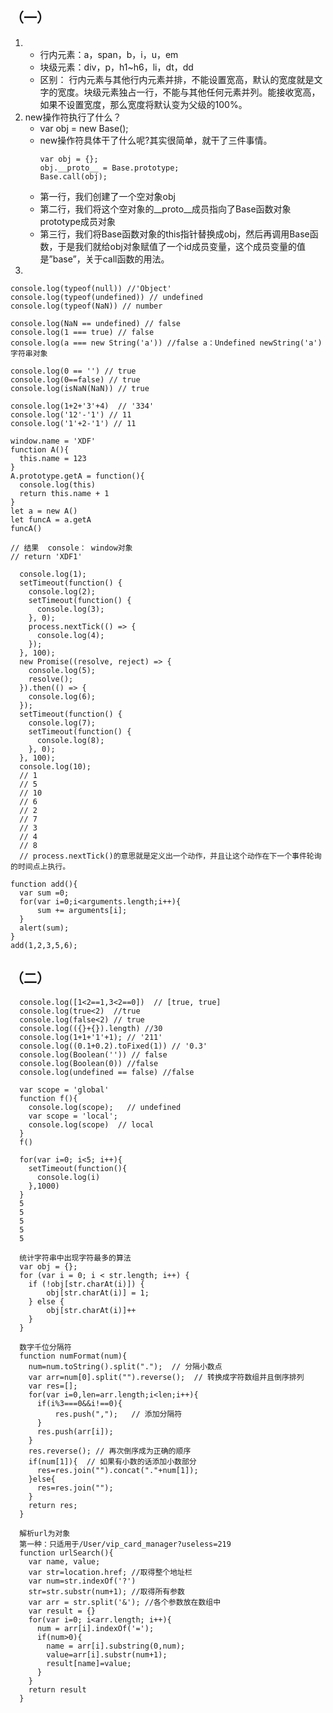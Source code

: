 ## （一）
1. 
    * 行内元素：a，span，b，i，u，em
    * 块级元素：div，p，h1~h6，li，dt，dd
    * 区别： 行内元素与其他行内元素并排，不能设置宽高，默认的宽度就是文字的宽度。块级元素独占一行，不能与其他任何元素并列。能接收宽高，如果不设置宽度，那么宽度将默认变为父级的100%。
2. new操作符执行了什么？
    * var obj = new Base();
    * new操作符具体干了什么呢?其实很简单，就干了三件事情。
      ```
      var obj = {};
      obj.__proto__ = Base.prototype;
      Base.call(obj);
      ```
    * 第一行，我们创建了一个空对象obj
    * 第二行，我们将这个空对象的__proto__成员指向了Base函数对象prototype成员对象
    * 第三行，我们将Base函数对象的this指针替换成obj，然后再调用Base函数，于是我们就给obj对象赋值了一个id成员变量，这个成员变量的值是”base”，关于call函数的用法。
3. 

```
console.log(typeof(null)) //'Object'
console.log(typeof(undefined)) // undefined
console.log(typeof(NaN)) // number
```

```
console.log(NaN == undefined) // false
console.log(1 === true) // false
console.log(a === new String('a')) //false a：Undefined newString('a') 字符串对象
```

```
console.log(0 == '') // true
console.log(0==false) // true
console.log(isNaN(NaN)) // true
```

```
console.log(1+2+'3'+4)  // '334'
console.log('12'-'1') // 11
console.log('1'+2-'1') // 11
```

```
window.name = 'XDF'
function A(){
  this.name = 123
}
A.prototype.getA = function(){
  console.log(this)
  return this.name + 1
}
let a = new A()
let funcA = a.getA
funcA()

// 结果  console： window对象
// return 'XDF1'
```

```
  console.log(1);
  setTimeout(function() {
    console.log(2);
    setTimeout(function() {
      console.log(3);
    }, 0);
    process.nextTick(() => {
      console.log(4);
    });
  }, 100);
  new Promise((resolve, reject) => {
    console.log(5);
    resolve();
  }).then(() => {
    console.log(6);
  });
  setTimeout(function() {
    console.log(7);
    setTimeout(function() {
      console.log(8);
    }, 0);
  }, 100);
  console.log(10);
  // 1
  // 5
  // 10
  // 6
  // 2
  // 7
  // 3
  // 4
  // 8
  // process.nextTick()的意思就是定义出一个动作，并且让这个动作在下一个事件轮询的时间点上执行。

```

```
function add(){
  var sum =0;
  for(var i=0;i<arguments.length;i++){
      sum += arguments[i];
  }
  alert(sum);
}
add(1,2,3,5,6);

```



## （二）
```
  console.log([1<2==1,3<2==0])  // [true, true]
  console.log(true<2)  //true
  console.log(false<2) // true
  console.log(({}+{}).length) //30
  console.log(1+1+'1'+1); // '211'
  console.log((0.1+0.2).toFixed(1)) // '0.3'
  console.log(Boolean('')) // false
  console.log(Boolean(0)) //false
  console.log(undefined == false) //false
```

```
  var scope = 'global'
  function f(){
    console.log(scope);   // undefined
    var scope = 'local';
    console.log(scope)  // local
  }
  f()
```

```
  for(var i=0; i<5; i++){
    setTimeout(function(){
      console.log(i)
    },1000)
  }
  5
  5
  5
  5
  5
```

```
  统计字符串中出现字符最多的算法
  var obj = {};
  for (var i = 0; i < str.length; i++) {
    if (!obj[str.charAt(i)]) {
        obj[str.charAt(i)] = 1;
    } else {
        obj[str.charAt(i)]++
    }
  }
```

```
  数字千位分隔符
  function numFormat(num){
    num=num.toString().split(".");  // 分隔小数点
    var arr=num[0].split("").reverse();  // 转换成字符数组并且倒序排列
    var res=[];
    for(var i=0,len=arr.length;i<len;i++){
      if(i%3===0&&i!==0){
          res.push(",");   // 添加分隔符
      }
      res.push(arr[i]);
    }
    res.reverse(); // 再次倒序成为正确的顺序
    if(num[1]){  // 如果有小数的话添加小数部分
      res=res.join("").concat("."+num[1]);
    }else{
      res=res.join("");
    }
    return res;
  }
```

```
  解析url为对象
  第一种：只适用于/User/vip_card_manager?useless=219
  function urlSearch(){
    var name, value;
    var str=location.href; //取得整个地址栏
    var num=str.indexOf('?')
    str=str.substr(num+1); //取得所有参数
    var arr = str.split('&'); //各个参数放在数组中
    var result = {}
    for(var i=0; i<arr.length; i++){
      num = arr[i].indexOf('=');
      if(num>0){
        name = arr[i].substring(0,num);
        value=arr[i].substr(num+1);
        result[name]=value;
      }
    }
    return result
  }
```